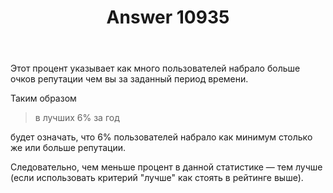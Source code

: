 ﻿---
title: "Answer 10935"
se.owner.user_id: 337980
se.owner.display_name: "Anton Menshov"
se.owner.link: "https://ru.meta.stackoverflow.com/users/337980/anton-menshov"
se.answer_id: 10935
se.question_id: 10934
se.post_type: answer
se.is_accepted: True
---
<p>Этот процент указывает как много пользователей набрало больше очков репутации чем вы за заданный период времени.</p>
<p>Таким образом</p>
<blockquote>
<p>в лучших 6% за год</p>
</blockquote>
<p>будет означать, что 6% пользователей набрало как минимум столько же или больше репутации.</p>
<p>Следовательно, чем меньше процент в данной статистике — тем лучше (если использовать критерий &quot;лучше&quot; как стоять в рейтинге выше).</p>
